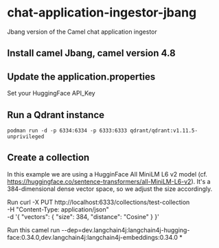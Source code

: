 # chat-application-ingestor-jbang
Jbang version of the Camel chat application ingestor


## Install camel Jbang, camel version 4.8

## Update the application.properties 
Set your HuggingFace API_Key

## Run a  Qdrant instance
    podman run -d -p 6334:6334 -p 6333:6333 qdrant/qdrant:v1.11.5-unprivileged

## Create a collection
In this example we are using a HugginFace All MiniLM L6 v2 model (cf. https://huggingface.co/sentence-transformers/all-MiniLM-L6-v2). It's a 384-dimensional dense vector space, so we adjust the size accordingly.

Run
 curl -X PUT http://localhost:6333/collections/test-collection \
    -H "Content-Type: application/json" \
    -d '{
        "vectors": {
        "size": 384,
        "distance": "Cosine"
        }
    }'


Run this 
 camel run --dep=dev.langchain4j:langchain4j-hugging-face:0.34.0,dev.langchain4j:langchain4j-embeddings:0.34.0 *